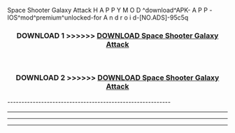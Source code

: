  Space Shooter Galaxy Attack H A P P Y M O D ^download^APK- A P P -IOS^mod^premium^unlocked-for A n d r o i d-[NO.ADS]-95c5q



<div align="center">

<h3>DOWNLOAD 1 >>>>>> <a href="https://en-mod.web.app/?en= Space Shooter Galaxy Attack">DOWNLOAD Space Shooter Galaxy Attack </a></h3><br>

<h3>DOWNLOAD 2 >>>>>> <a href="https://en-mod.web.app/?en= Space Shooter Galaxy Attack">DOWNLOAD Space Shooter Galaxy Attack </a></h3>

</div>
----------------------------------------------------------

----------------------------------------------------------

----------------------------------------------------------

----------------------------------------------------------



